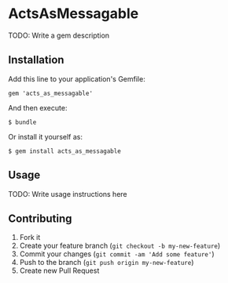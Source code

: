 # ActsAsMessagable

TODO: Write a gem description

## Installation

Add this line to your application's Gemfile:

    gem 'acts_as_messagable'

And then execute:

    $ bundle

Or install it yourself as:

    $ gem install acts_as_messagable

## Usage

TODO: Write usage instructions here

## Contributing

1. Fork it
2. Create your feature branch (`git checkout -b my-new-feature`)
3. Commit your changes (`git commit -am 'Add some feature'`)
4. Push to the branch (`git push origin my-new-feature`)
5. Create new Pull Request
